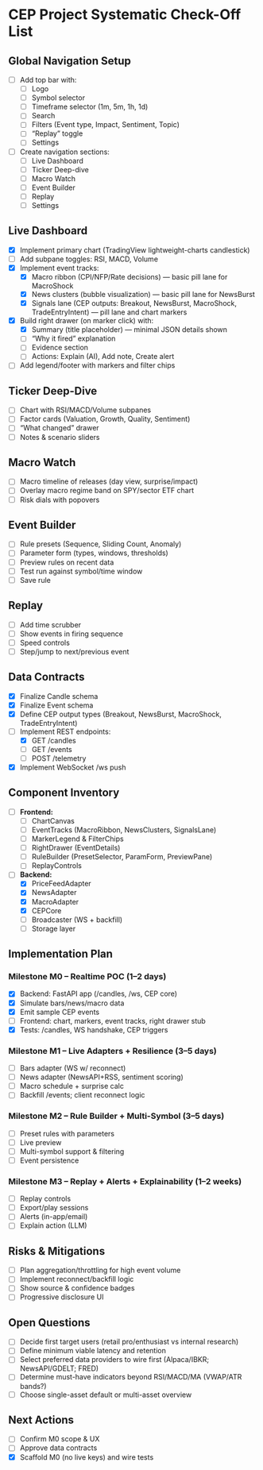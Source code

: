 # CEP Project Systematic Check-Off List

## **Global Navigation Setup**
- [ ] Add top bar with:
  - [ ] Logo
  - [ ] Symbol selector
  - [ ] Timeframe selector (1m, 5m, 1h, 1d)
  - [ ] Search
  - [ ] Filters (Event type, Impact, Sentiment, Topic)
  - [ ] “Replay” toggle
  - [ ] Settings  
- [ ] Create navigation sections:
  - [ ] Live Dashboard
  - [ ] Ticker Deep-dive
  - [ ] Macro Watch
  - [ ] Event Builder
  - [ ] Replay
  - [ ] Settings

## **Live Dashboard**
- [x] Implement primary chart (TradingView lightweight-charts candlestick)
- [ ] Add subpane toggles: RSI, MACD, Volume
- [x] Implement event tracks:
  - [x] Macro ribbon (CPI/NFP/Rate decisions) — basic pill lane for MacroShock
  - [x] News clusters (bubble visualization) — basic pill lane for NewsBurst
  - [x] Signals lane (CEP outputs: Breakout, NewsBurst, MacroShock, TradeEntryIntent) — pill lane and chart markers
- [x] Build right drawer (on marker click) with:
  - [x] Summary (title placeholder) — minimal JSON details shown
  - [ ] “Why it fired” explanation
  - [ ] Evidence section
  - [ ] Actions: Explain (AI), Add note, Create alert
- [ ] Add legend/footer with markers and filter chips

## **Ticker Deep-Dive**
- [ ] Chart with RSI/MACD/Volume subpanes
- [ ] Factor cards (Valuation, Growth, Quality, Sentiment)
- [ ] “What changed” drawer
- [ ] Notes & scenario sliders

## **Macro Watch**
- [ ] Macro timeline of releases (day view, surprise/impact)
- [ ] Overlay macro regime band on SPY/sector ETF chart
- [ ] Risk dials with popovers

## **Event Builder**
- [ ] Rule presets (Sequence, Sliding Count, Anomaly)
- [ ] Parameter form (types, windows, thresholds)
- [ ] Preview rules on recent data
- [ ] Test run against symbol/time window
- [ ] Save rule

## **Replay**
- [ ] Add time scrubber
- [ ] Show events in firing sequence
- [ ] Speed controls
- [ ] Step/jump to next/previous event

## **Data Contracts**
- [x] Finalize Candle schema
- [x] Finalize Event schema
- [x] Define CEP output types (Breakout, NewsBurst, MacroShock, TradeEntryIntent)
- [ ] Implement REST endpoints:
  - [x] GET /candles
  - [ ] GET /events
  - [ ] POST /telemetry
- [x] Implement WebSocket /ws push

## **Component Inventory**
- [ ] **Frontend:**
  - [ ] ChartCanvas
  - [ ] EventTracks (MacroRibbon, NewsClusters, SignalsLane)
  - [ ] MarkerLegend & FilterChips
  - [ ] RightDrawer (EventDetails)
  - [ ] RuleBuilder (PresetSelector, ParamForm, PreviewPane)
  - [ ] ReplayControls
- [ ] **Backend:**
  - [x] PriceFeedAdapter
  - [x] NewsAdapter
  - [x] MacroAdapter
  - [x] CEPCore
  - [ ] Broadcaster (WS + backfill)
  - [ ] Storage layer

## **Implementation Plan**
### **Milestone M0 – Realtime POC (1–2 days)**
- [x] Backend: FastAPI app (/candles, /ws, CEP core)
- [x] Simulate bars/news/macro data
- [x] Emit sample CEP events
- [ ] Frontend: chart, markers, event tracks, right drawer stub
- [x] Tests: /candles, WS handshake, CEP triggers

### **Milestone M1 – Live Adapters + Resilience (3–5 days)**
- [ ] Bars adapter (WS w/ reconnect)
- [ ] News adapter (NewsAPI+RSS, sentiment scoring)
- [ ] Macro schedule + surprise calc
- [ ] Backfill /events; client reconnect logic

### **Milestone M2 – Rule Builder + Multi-Symbol (3–5 days)**
- [ ] Preset rules with parameters
- [ ] Live preview
- [ ] Multi-symbol support & filtering
- [ ] Event persistence

### **Milestone M3 – Replay + Alerts + Explainability (1–2 weeks)**
- [ ] Replay controls
- [ ] Export/play sessions
- [ ] Alerts (in-app/email)
- [ ] Explain action (LLM)

## **Risks & Mitigations**
- [ ] Plan aggregation/throttling for high event volume
- [ ] Implement reconnect/backfill logic
- [ ] Show source & confidence badges
- [ ] Progressive disclosure UI

## **Open Questions**
- [ ] Decide first target users (retail pro/enthusiast vs internal research)
- [ ] Define minimum viable latency and retention
- [ ] Select preferred data providers to wire first (Alpaca/IBKR; NewsAPI/GDELT; FRED)
- [ ] Determine must-have indicators beyond RSI/MACD/MA (VWAP/ATR bands?)
- [ ] Choose single-asset default or multi-asset overview

## **Next Actions**
- [ ] Confirm M0 scope & UX
- [ ] Approve data contracts
- [x] Scaffold M0 (no live keys) and wire tests
